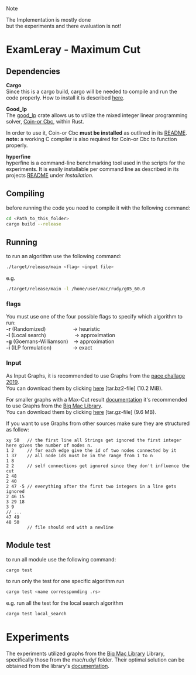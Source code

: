 > [!NOTE]  
> The Implementation is mostly done\
> but the experiments and there evaluation is not!

# ExamLeray - Maximum Cut

## Dependencies

**Cargo**\
Since this is a cargo build, cargo will be needed to compile and run the code properly. How to install it is described [here](https://doc.rust-lang.org/cargo/getting-started/installation.html).

**Good_lp**\
The [good_lp](https://crates.io/crates/good_lp) crate allows us to utilize the mixed integer linear programming solver, [Coin-or Cbc](https://www.coin-or.org/Cbc/), within Rust.

In order to use it, Coin-or Cbc **must be installed** as outlined in its [README](https://github.com/coin-or/Cbc/blob/master/README.md).\
**note:** a working C compiler is also required for Coin-or Cbc to function properly.

**hyperfine**\
hyperfine is a command-line benchmarking tool used in the scripts for the experiments.
It is easily installable per command line as described in its projects [README](https://github.com/sharkdp/hyperfine) under *Installation*.


## Compiling
before running the code you need to compile it with the following command:
```bash
cd <Path_to_this_folder>
cargo build --release
```

## Running 
to run an algorithm use the following command:
```bash
./target/release/main <flag> <input file>
```
e.g.
```bash
./target/release/main -l /home/user/mac/rudy/g05_60.0
```

### flags
You must use one of the four possible flags to specify which algorithm to run:\
**-r** (Randomized) &emsp;&emsp;&emsp;&emsp;&emsp;-> heuristic\
**-l** (Local search)&emsp; &emsp;&emsp;&emsp; &emsp;-> approximation\
**-g** (Goemans-Williamson) &ensp; -> approximation\
**-i** (ILP formulation) &emsp; &emsp; &emsp; -> exact

### Input

As Input Graphs, it is recommended to use Graphs from the [pace challage 2019](https://pacechallenge.org/2019/vc/vc_exact/).\
You can download them by clicking [here](https://pacechallenge.org/files/pace2019-vc-exact-public-v2.tar.bz2) [tar.bz2-file] (10.2 MiB).

For smaller graphs with a Max-Cut result [documentation](https://biqmac.aau.at/biqmaclib.pdf) it's recommended to use Graphs from the [Biq Mac Library](https://biqmac.aau.at/biqmaclib.html).\
You can download them by clicking [here](https://biqmac.aau.at/library/tar_files/biqmac_all.tar.gz) [tar.gz-file] (9.6 MB).

If you want to use Graphs from other sources make sure they are structured as follow: 
```
xy 50   // the first line all Strings get ignored the first integer here gives the number of nodes n.  
1 2     // for each edge give the id of two nodes connected by it  
1 37    // all node ids must be in the range from 1 to n
1 8
2 2     // self connections get ignored since they don't influence the cut
2 48
2 40 
2 47 -5 // everything after the first two integers in a line gets ignored
2 46 15 
3 29 18
3 9 
// ...
47 49
48 50  
        // file should end with a newline
```
## Module test
to run all module use the following command:
```bash
cargo test
```

to run only the test for one specific algorithm run
```bash
cargo test <name corresspomding .rs>
```
e.g. run all the test for the local search algorithm
```bash
cargo test local_search
```

# Experiments
The experiments utilized graphs from the [Biq Mac Library](./README.md/#Input) Library, specifically those from the mac/rudy/ folder. Their optimal solution can be obtained from the library's [documentation](https://biqmac.aau.at/biqmaclib.pdf). 
